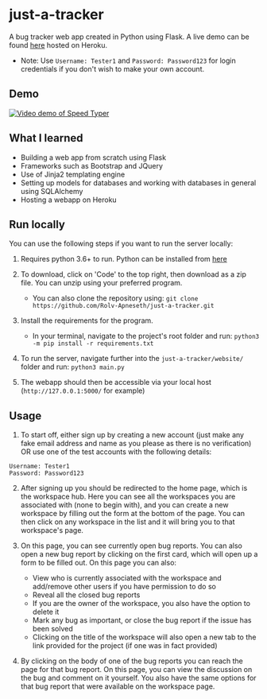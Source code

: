# just-a-tracker

A bug tracker web app created in Python using Flask. A live demo can be found [here](https://just-a-tracker.herokuapp.com/login) hosted on Heroku.
- Note: Use `Username: Tester1` and `Password: Password123` for login credentials if you don't wish to make your own account.

## Demo

[![Video demo of Speed Typer](http://img.youtube.com/vi/q-7LjkoNq9g/0.jpg)](http://www.youtube.com/watch?v=q-7LjkoNq9g "Portfolio Project - Just A Tracker")


## What I learned

- Building a web app from scratch using Flask
- Frameworks such as Bootstrap and JQuery
- Use of Jinja2 templating engine
- Setting up models for databases and working with databases in general using SQLAlchemy
- Hosting a webapp on Heroku

## Run locally

You can use the following steps if you want to run the server locally:

1. Requires python 3.6+ to run. Python can be installed from [here](https://www.python.org/downloads/)

2. To download, click on 'Code' to the top right, then download as a zip file. You can unzip using your preferred program.
   - You can also clone the repository using: `git clone https://github.com/Rolv-Apneseth/just-a-tracker.git`

3. Install the requirements for the program.
   - In your terminal, navigate to the project's root folder and run: `python3 -m pip install -r requirements.txt`

4. To run the server, navigate further into the `just-a-tracker/website/` folder and run: `python3 main.py`

5. The webapp should then be accessible via your local host (`http://127.0.0.1:5000/` for example)

## Usage

1. To start off, either sign up by creating a new account (just make any fake email address and name as you please as there is no verification) OR use one of the test accounts with the following details:

```
Username: Tester1
Password: Password123
```

2. After signing up you should be redirected to the home page, which is the workspace hub. Here you can see all the workspaces you are associated with (none to begin with), and you can create a new workspace by filling out the form at the bottom of the page. You can then click on any workspace in the list and it will bring you to that workspace's page.

3. On this page, you can see currently open bug reports. You can also open a new bug report by clicking on the first card, which will open up a form to be filled out. On this page you can also:

   - View who is currently associated with the workspace and add/remove other users if you have permission to do so
   - Reveal all the closed bug reports
   - If you are the owner of the workspace, you also have the option to delete it
   - Mark any bug as important, or close the bug report if the issue has been solved
   - Clicking on the title of the workspace will also open a new tab to the link provided for the project (if one was in fact provided)

4. By clicking on the body of one of the bug reports you can reach the page for that bug report. On this page, you can view the discussion on the bug and comment on it yourself. You also have the same options for that bug report that were available on the workspace page.
